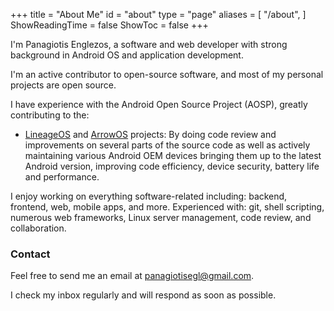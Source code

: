 +++
title = "About Me"
id = "about"
type = "page"
aliases = [
    "/about",
]
ShowReadingTime = false
ShowToc = false
+++

I'm Panagiotis Englezos, a software and web developer with strong background in Android OS and application development.

I'm an active contributor to open-source software, and most of my personal projects are open source. 

I have experience with the Android Open Source Project (AOSP), greatly contributing to the:
* [LineageOS](https://github.com/LineageOS) and [ArrowOS](https://github.com/ArrowOS) projects: By doing code review and improvements on several parts of the source code as well as actively maintaining various Android OEM devices bringing them up to the latest Android version, improving code efficiency, device security, battery life and performance.

I enjoy working on everything software-related including: backend, frontend, web, mobile apps, and more. Experienced with: git, shell scripting, numerous web frameworks, Linux server management, code review, and collaboration.

### Contact

Feel free to send me an email at [panagiotisegl@gmail.com](mailto:panagiotisegl@gmail.com).

I check my inbox regularly and will respond as soon as possible. 